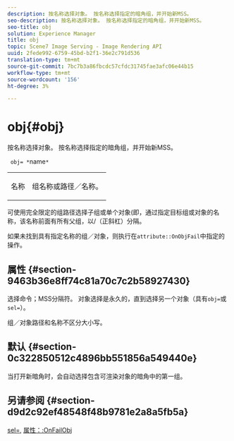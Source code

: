 ```yaml
---
description: 按名称选择对象。 按名称选择指定的暗角组，并开始新MSS。
seo-description: 按名称选择对象。 按名称选择指定的暗角组，并开始新MSS。
seo-title: obj
solution: Experience Manager
title: obj
topic: Scene7 Image Serving - Image Rendering API
uuid: 2fede992-6759-45bd-b2f1-36e2c791d536
translation-type: tm+mt
source-git-commit: 7bc7b3a86fbcdc57cfdc31745fae3afc06e44b15
workflow-type: tm+mt
source-wordcount: '156'
ht-degree: 3%

---
```



# obj{#obj}

按名称选择对象。 按名称选择指定的暗角组，并开始新MSS。

` obj= *`name`*`

<table id="simpletable_6E0DA6CBCDCF4CDDAFA5A4C38E0D5FC5"> 
 <tr class="strow"> 
  <td class="stentry"> <p> <span class="codeph"> <span class="varname"> 名称  </span> </span> </p> </td> 
  <td class="stentry"> <p>组名称或路径／名称。 </p> </td> 
 </tr> 
</table>

可使用完全限定的组路径选择子组或单个对象(即，通过指定目标组或对象的名称，该名称前面有所有父组，以/（正斜杠）分隔。

如果未找到具有指定名称的组／对象，则执行在`attribute::OnObjFail`中指定的操作。

## 属性 {#section-9463b36e8ff74c81a70c7c2b58927430}

选择命令；MSS分隔符。 对象选择是永久的，直到选择另一个对象（具有`obj=`或`sel=`）。

组／对象路径和名称不区分大小写。

## 默认 {#section-0c322850512c4896bb551856a549440e}

当打开新暗角时，会自动选择包含可渲染对象的暗角中的第一组。

## 另请参阅 {#section-d9d2c92ef48548f48b9781e2a8a5fb5a}

[sel=](../../../../../ir-api/http-protocol/image-rendering-api-ref/c-ir-http-protocol-ref/c-ir-http-protocol-command-reference/r-ir-sel.md#reference-01322c58d414481385c29fcdd27a090b), [属性：:OnFailObj](../../../../../ir-api/material-cat/image-rendering-api-ref/c-ir-material-catalog/c-ir-attributes-reference/r-ir-onfailobj.md#reference-4c6ba90418e84da5831f8573bbbf2c8d)

